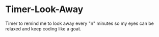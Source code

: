 # Timer-Look-Away
Timer to remind me to look away every "n" minutes so my eyes can be relaxed and keep coding like a goat.
